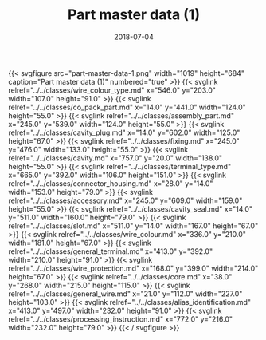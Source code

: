 ﻿---
title: Part master data (1)
toc: false
type: specs
layout: diagram
date: "2018-07-04"
draft: false
specification: KBL
version: 2.5
documentType: "Recommendation"
elementType: Diagram
classes:
  - Wire_colour_type
  - Co_pack_part
  - Assembly_part
  - Cavity_plug
  - Fixing
  - Cavity
  - Terminal_type
  - Connector_housing
  - Accessory
  - Cavity_seal
  - Slot
  - Wire_colour
  - General_terminal
  - Wire_protection
  - Core
  - General_wire
  - Alias_identification
  - Processing_instruction
menu:
  KBL-2.5:    
    parent: presentation
    identifier: presentation/part-master-data-1
    weight: 1005 

# Prev/next pager order (if `docs_section_pager` enabled in `params.toml`)
weight: 1005
---
{{< svgfigure src="part-master-data-1.png" width="1019" height="684" caption="Part master data (1)" numbered="true" >}}
  {{< svglink relref="../../classes/wire_colour_type.md" x="546.0" y="203.0" width="107.0" height="91.0" >}}
  {{< svglink relref="../../classes/co_pack_part.md" x="14.0" y="441.0" width="124.0" height="55.0" >}}
  {{< svglink relref="../../classes/assembly_part.md" x="245.0" y="539.0" width="124.0" height="55.0" >}}
  {{< svglink relref="../../classes/cavity_plug.md" x="14.0" y="602.0" width="125.0" height="67.0" >}}
  {{< svglink relref="../../classes/fixing.md" x="245.0" y="476.0" width="133.0" height="55.0" >}}
  {{< svglink relref="../../classes/cavity.md" x="757.0" y="20.0" width="138.0" height="55.0" >}}
  {{< svglink relref="../../classes/terminal_type.md" x="665.0" y="392.0" width="106.0" height="151.0" >}}
  {{< svglink relref="../../classes/connector_housing.md" x="28.0" y="14.0" width="153.0" height="79.0" >}}
  {{< svglink relref="../../classes/accessory.md" x="245.0" y="609.0" width="159.0" height="55.0" >}}
  {{< svglink relref="../../classes/cavity_seal.md" x="14.0" y="511.0" width="160.0" height="79.0" >}}
  {{< svglink relref="../../classes/slot.md" x="511.0" y="14.0" width="167.0" height="67.0" >}}
  {{< svglink relref="../../classes/wire_colour.md" x="336.0" y="210.0" width="181.0" height="67.0" >}}
  {{< svglink relref="../../classes/general_terminal.md" x="413.0" y="392.0" width="210.0" height="91.0" >}}
  {{< svglink relref="../../classes/wire_protection.md" x="168.0" y="399.0" width="214.0" height="67.0" >}}
  {{< svglink relref="../../classes/core.md" x="38.0" y="268.0" width="215.0" height="115.0" >}}
  {{< svglink relref="../../classes/general_wire.md" x="21.0" y="112.0" width="227.0" height="103.0" >}}
  {{< svglink relref="../../classes/alias_identification.md" x="413.0" y="497.0" width="232.0" height="91.0" >}}
  {{< svglink relref="../../classes/processing_instruction.md" x="772.0" y="216.0" width="232.0" height="79.0" >}}
{{< / svgfigure >}}
